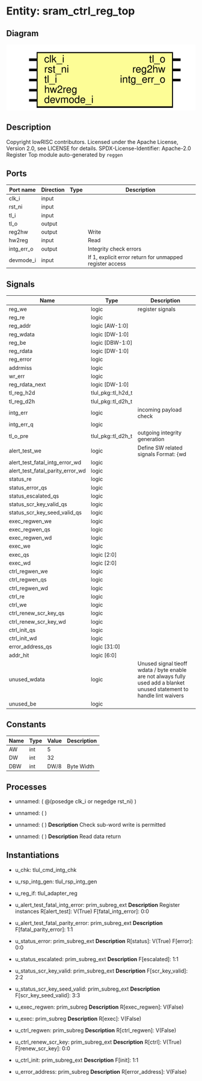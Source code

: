 # Entity: sram_ctrl_reg_top

## Diagram

![Diagram](sram_ctrl_reg_top.svg "Diagram")
## Description

Copyright lowRISC contributors.
 Licensed under the Apache License, Version 2.0, see LICENSE for details.
 SPDX-License-Identifier: Apache-2.0
 Register Top module auto-generated by `reggen`
 
## Ports

| Port name  | Direction | Type | Description                                              |
| ---------- | --------- | ---- | -------------------------------------------------------- |
| clk_i      | input     |      |                                                          |
| rst_ni     | input     |      |                                                          |
| tl_i       | input     |      |                                                          |
| tl_o       | output    |      |                                                          |
| reg2hw     | output    |      | Write                                                    |
| hw2reg     | input     |      | Read                                                     |
| intg_err_o | output    |      | Integrity check errors                                   |
| devmode_i  | input     |      | If 1, explicit error return for unmapped register access |
## Signals

| Name                             | Type               | Description                                                                                                               |
| -------------------------------- | ------------------ | ------------------------------------------------------------------------------------------------------------------------- |
| reg_we                           | logic              | register signals                                                                                                          |
| reg_re                           | logic              |                                                                                                                           |
| reg_addr                         | logic [AW-1:0]     |                                                                                                                           |
| reg_wdata                        | logic [DW-1:0]     |                                                                                                                           |
| reg_be                           | logic [DBW-1:0]    |                                                                                                                           |
| reg_rdata                        | logic [DW-1:0]     |                                                                                                                           |
| reg_error                        | logic              |                                                                                                                           |
| addrmiss                         | logic              |                                                                                                                           |
| wr_err                           | logic              |                                                                                                                           |
| reg_rdata_next                   | logic [DW-1:0]     |                                                                                                                           |
| tl_reg_h2d                       | tlul_pkg::tl_h2d_t |                                                                                                                           |
| tl_reg_d2h                       | tlul_pkg::tl_d2h_t |                                                                                                                           |
| intg_err                         | logic              | incoming payload check                                                                                                    |
| intg_err_q                       | logic              |                                                                                                                           |
| tl_o_pre                         | tlul_pkg::tl_d2h_t | outgoing integrity generation                                                                                             |
| alert_test_we                    | logic              | Define SW related signals Format: <reg>_<field>_{wd|we|qs} or <reg>_{wd|we|qs} if field == 1 or 0                         |
| alert_test_fatal_intg_error_wd   | logic              |                                                                                                                           |
| alert_test_fatal_parity_error_wd | logic              |                                                                                                                           |
| status_re                        | logic              |                                                                                                                           |
| status_error_qs                  | logic              |                                                                                                                           |
| status_escalated_qs              | logic              |                                                                                                                           |
| status_scr_key_valid_qs          | logic              |                                                                                                                           |
| status_scr_key_seed_valid_qs     | logic              |                                                                                                                           |
| exec_regwen_we                   | logic              |                                                                                                                           |
| exec_regwen_qs                   | logic              |                                                                                                                           |
| exec_regwen_wd                   | logic              |                                                                                                                           |
| exec_we                          | logic              |                                                                                                                           |
| exec_qs                          | logic [2:0]        |                                                                                                                           |
| exec_wd                          | logic [2:0]        |                                                                                                                           |
| ctrl_regwen_we                   | logic              |                                                                                                                           |
| ctrl_regwen_qs                   | logic              |                                                                                                                           |
| ctrl_regwen_wd                   | logic              |                                                                                                                           |
| ctrl_re                          | logic              |                                                                                                                           |
| ctrl_we                          | logic              |                                                                                                                           |
| ctrl_renew_scr_key_qs            | logic              |                                                                                                                           |
| ctrl_renew_scr_key_wd            | logic              |                                                                                                                           |
| ctrl_init_qs                     | logic              |                                                                                                                           |
| ctrl_init_wd                     | logic              |                                                                                                                           |
| error_address_qs                 | logic [31:0]       |                                                                                                                           |
| addr_hit                         | logic [6:0]        |                                                                                                                           |
| unused_wdata                     | logic              | Unused signal tieoff wdata / byte enable are not always fully used add a blanket unused statement to handle lint waivers  |
| unused_be                        | logic              |                                                                                                                           |
## Constants

| Name | Type | Value | Description |
| ---- | ---- | ----- | ----------- |
| AW   | int  | 5     |             |
| DW   | int  | 32    |             |
| DBW  | int  | DW/8  | Byte Width  |
## Processes
- unnamed: ( @(posedge clk_i or negedge rst_ni) )
- unnamed: (  )
- unnamed: (  )
**Description**
Check sub-word write is permitted

- unnamed: (  )
**Description**
Read data return

## Instantiations

- u_chk: tlul_cmd_intg_chk
- u_rsp_intg_gen: tlul_rsp_intg_gen
- u_reg_if: tlul_adapter_reg
- u_alert_test_fatal_intg_error: prim_subreg_ext
**Description**
Register instances
R[alert_test]: V(True)
F[fatal_intg_error]: 0:0

- u_alert_test_fatal_parity_error: prim_subreg_ext
**Description**
F[fatal_parity_error]: 1:1

- u_status_error: prim_subreg_ext
**Description**
R[status]: V(True)
F[error]: 0:0

- u_status_escalated: prim_subreg_ext
**Description**
F[escalated]: 1:1

- u_status_scr_key_valid: prim_subreg_ext
**Description**
F[scr_key_valid]: 2:2

- u_status_scr_key_seed_valid: prim_subreg_ext
**Description**
F[scr_key_seed_valid]: 3:3

- u_exec_regwen: prim_subreg
**Description**
R[exec_regwen]: V(False)

- u_exec: prim_subreg
**Description**
R[exec]: V(False)

- u_ctrl_regwen: prim_subreg
**Description**
R[ctrl_regwen]: V(False)

- u_ctrl_renew_scr_key: prim_subreg_ext
**Description**
R[ctrl]: V(True)
F[renew_scr_key]: 0:0

- u_ctrl_init: prim_subreg_ext
**Description**
F[init]: 1:1

- u_error_address: prim_subreg
**Description**
R[error_address]: V(False)

